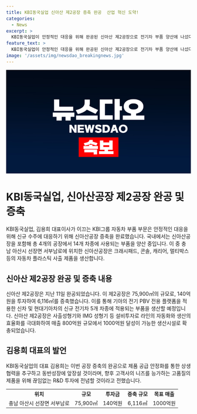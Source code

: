 ```yaml
---
title: KBI동국실업 신아산 제2공장 증축 완공  산업 혁신 도약!
categories:
  - News
excerpt: >
  KBI동국실업이 안정적인 대응을 위해 완공된 신아산 제2공장으로 전기차 부품 양산에 나섰다. 140억원을 들여 확장된 신아산공장은 기아의 전기 PBV 전용 플랫폼을 적용한 신차 및 현대기아차의 신규 전기차 5개 차종에 부품을 공급할 예정이다. 공장은 자동화와 환경혁신을 통해 매출 1000억원을 달성 가능한 생산시설로 발전했으며, 이에 대표는 더 나은 품질과 끊임없는 연구개발 투자를 통해 고객의 니즈를 초월한 제품을 공급할 것이라 밝혔다.
feature_text: >
  KBI동국실업이 안정적인 대응을 위해 완공된 신아산 제2공장으로 전기차 부품 양산에 나섰다. 140억원을 들여 확장된 신아산공장은 기아의 전기 PBV 전용 플랫폼을 적용한 신차 및 현대기아차의 신규 전기차 5개 차종에 부품을 공급할 예정이다. 공장은 자동화와 환경혁신을 통해 매출 1000억원을 달성 가능한 생산시설로 발전했으며, 이에 대표는 더 나은 품질과 끊임없는 연구개발 투자를 통해 고객의 니즈를 초월한 제품을 공급할 것이라 밝혔다.
image: '/assets/img/newsdao_breakingnews.jpg'
---
```


<p><img src="/assets/img/newsdao_breakingnews.jpg" alt="implanttips 속보" /></p>

<h1>KBI동국실업, 신아산공장 제2공장 완공 및 증축</h1>

<p data-ke-size="size16">KBI동국실업, 김용희 대표이사가 이끄는 KBI그룹 자동차 부품 부문은 안정적인 대응을 위해 신규 수주에 대응하기 위해 신아산공장 증축을 완료했습니다. 국내에서는 신아산공장을 포함해 총 4개의 공장에서 14개 차종에 사용되는 부품을 양산 중입니다. 이 중 충남 아산시 선장면 서부남로에 위치한 신아산공장은 크래시패드, 콘솔, 캐리어, 멀티박스 등의 자동차 플라스틱 사출 제품을 생산합니다.</p>

<h2 data-ke-size="size26">신아산 제2공장 완공 및 증축 내용</h2>

<p data-ke-size="size16">신아산 제2공장은 지난 11일 완공되었습니다. 이 제2공장은 75,900㎡의 규모로, 140억원을 투자하여 6,116㎡를 증축했습니다. 이를 통해 기아의 전기 PBV 전용 플랫폼을 적용한 신차 및 현대기아차의 신규 전기차 5개 차종에 적용되는 부품을 생산할 예정입니다. 신아산 제2공장은 사출성형기와 IMG 성형기 등 설비투자로 라인의 자동화와 생산의 효율화를 극대화하여 매출 800억원 규모에서 1000억원 달성이 가능한 생산시설로 확충되었습니다.</p>

<h2 data-ke-size="size26">김용희 대표의 발언</h2>

<p data-ke-size="size16">KBI동국실업의 대표 김용희는 이번 공장 증축의 완공으로 제품 공급 안정화를 통한 상생협력을 추구하고 동반성장에 앞장설 것이라며, 향후 고객사의 니즈를 능가하는 고품질의 제품을 위해 끊임없는 R&D 투자에 전념할 것이라고 전했습니다.</p>

<table>
    <tr>
        <td style="text-align: center; height: 17px;"><b>위치</b></td>
        <td style="text-align: center; height: 17px;"><b>규모</b></td>
        <td style="text-align: center; height: 17px;"><b>투자금</b></td>
        <td style="text-align: center; height: 17px;"><b>증축 규모</b></td>
        <td style="text-align: center; height: 17px;"><b>목표 매출</b></td>
    </tr>
    <tr>
        <td style="text-align: center; height: 17px;">충남 아산시 선장면 서부남로</td>
        <td style="text-align: center; height: 17px;">75,900㎡</td>
        <td style="text-align: center; height: 17px;">140억원</td>
        <td style="text-align: center; height: 17px;">6,116㎡</td>
        <td style="text-align: center; height: 17px;">1000억원</td>
    </tr>
</table>

<p>​
<p data-ke-size="size16">&nbsp;</p>​</p>

